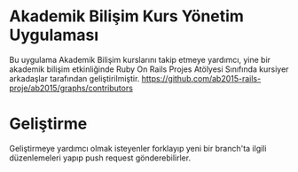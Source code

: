 # Akademik Bilişim Kurs Yönetim Uygulaması

Bu uygulama Akademik Bilişim kurslarını takip etmeye yardımcı, yine bir akademik bilişim etkinliğinde Ruby On Rails Projes Atölyesi Sınıfında kursiyer arkadaşlar tarafından geliştirilmiştir. https://github.com/ab2015-rails-proje/ab2015/graphs/contributors

# Geliştirme
Geliştirmeye yardımcı olmak isteyenler forklayıp yeni bir branch'ta ilgili düzenlemeleri yapıp push request gönderebilirler.

